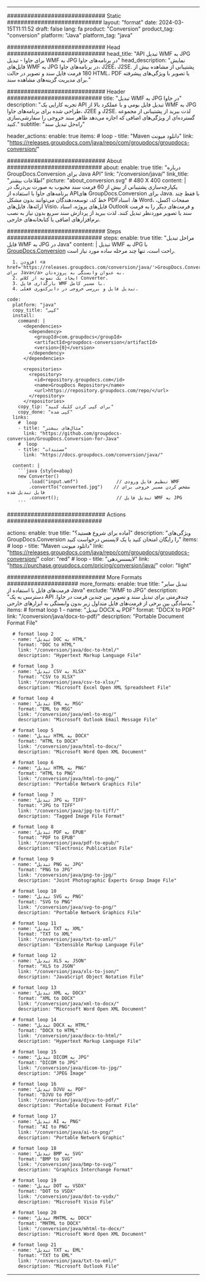  
---
############################# Static ############################
layout: "format"
date: 2024-03-15T11:11:52
draft: false
lang: fa
product: "Conversion"
product_tag: "conversion"
platform: "Java"
platform_tag: "java"

############################# Head #############################
head_title: "API تبدیل WMF به JPG برای جاوا - تبدیل WMF به JPG در برنامه‌های جاوا"
head_description: "نمایش فایل‌های WMF به JPG در برنامه‌های جاوا، J2EE، J2SE. پشتیبانی از مشاهده بیش از 180 فرمت فایل سند و تصویر در حالت HTML، PDF یا تصویر با ویژگی‌های پیشرفته برای مدیریت گزینه‌های مشاهده سند."

############################# Header ############################
title: "تبدیل WMF به JPG در جاوا" 
description: "تجربه کارایی یک API تبدیل فایل بومی و با عملکرد بالا از WMF به JPG طراحی شده برای برنامه‌های جاوا، J2EE و J2SE. لذت ببرید از پشتیبانی از مجموعه گسترده‌ای از ویژگی‌های اضافی که اجازه می‌دهد ظاهر سند خروجی را سفارشی‌سازی کنید." 
subtitle: "راه‌حل تبدیل سند" 

header_actions:
  enable: true
  items:
    #  loop
    - title: "Maven دانلود میونت"
      link: "https://releases.groupdocs.com/java/repo/com/groupdocs/groupdocs-conversion/"


############################# About ############################
about:
    enable: true
    title: "درباره GroupDocs.Conversion برای Java API"
    link: "/conversion/java/"
    link_title: "اطلاعات بیشتر"
    picture: "about_conversion.svg" # 480 X 400
    content: |
      یکپارچه‌سازی پشتیبانی از بیش از 60 فرمت سند محبوب به صورت بی‌درنگ در برنامه‌های جاوا با استفاده از APIهای GroupDocs.Conversion برای Java. با فقط چند خط کد، توسعه‌دهندگان می‌توانند بدون مشکل PDFها، اسناد Word، صفحات اکسل، ارائه‌ها، فایل‌های Visio، فایل‌های پروژه، اسناد Outlook و فرمت‌های دیگر را به فرمت سند یا تصویر موردنظر تبدیل کنند. لذت ببرید از پردازش سند سریع بدون نیاز به نصب نرم‌افزارهای اضافی یا کتابخانه‌های خارجی.


############################# Steps ############################
steps:
    enable: true
    title: "مراحل تبدیل فایل WMF به JPG در Java" 
    content: |
      تبدیل WMF به JPG با <a href='https://products.groupdocs.com/conversion/java/'>GroupDocs.Conversion</a> راحت است، تنها چند مرحله ساده مورد نیاز است.
      
      1. افزودن <a href='https://releases.groupdocs.com/conversion/java/'>GroupDocs.Conversion برای Java</a> به عنوان وابستگی به پروژه‌تان. 
      2. ایجاد یک نمونه از کلاس Converter.  
      3. بارگذاری فایل WMF با مسیر کامل. 
      4. تبدیل فایل و بررسی خروجی در دایرکتوری فعلی. 
   
    code:
      platform: "java"
      copy_title: "کپی"
      install:
        command: |
          <dependencies>
            <dependency>
              <groupId>com.groupdocs</groupId>
              <artifactId>groupdocs-conversion</artifactId>
              <version>{0}</version>
            </dependency>
          </dependencies>

          <repositories>
            <repository>
              <id>repository.groupdocs.com</id>
              <name>GroupDocs Repository</name>
              <url>https://repository.groupdocs.com/repo/</url>
            </repository>
          </repositories>
        copy_tip: "برای کپی کردن کلیک کنید"
        copy_done: "کپی شده"
      links:
        #  loop
        - title: "مثال‌های بیشتر"
          link: "https://github.com/groupdocs-conversion/GroupDocs.Conversion-for-Java"
        #  loop
        - title: "مستندات"
          link: "https://docs.groupdocs.com/conversion/java/"
          
      content: |
        ```java {style=abap}
        new Converter()
            .load("input.wmf")              // تنظیم فایل ورودی WMF
            .convertTo("converted.jpg")    // مشخص کردن مسیر خروجی برای فایل تبدیل شده
            .convert();                     // تبدیل فایل WMF به JPG        
        ```            

############################# Actions ############################

actions:
  enable: true
  title: "آماده برای شروع هستید؟"
  description: "ویژگی‌های GroupDocs.Conversion را رایگان امتحان کنید یا یک لایسنس درخواست کنید"
  items:
    #  loop
    - title: "Maven دانلود میونت"
      link: "https://releases.groupdocs.com/java/repo/com/groupdocs/groupdocs-conversion/"
      color: "red"
        #  loop
    - title: "لایسنس‌دهی"
      link: "https://purchase.groupdocs.com/pricing/conversion/java/"
      color: "light"


############################# More Formats #####################
more_formats:
    enable: true
    title: "تبدیل سایر فرمت‌های فایل با استفاده از Java"
    exclude: "WMF to JPG"
    description: "دسترسی به یک API چندفرمتی برای تبدیل سند و تصویر بین چندین فرمت در جاوا. به‌سادگی بین برخی از فرمت‌های فایل متداول زیر بدون وابستگی به ابزارهای خارجی."
    items: 
      # format loop 1
      - name: "تبدیل DOCX به PDF"
        format: "DOCX to PDF"
        link: "/conversion/java/docx-to-pdf/"
        description: "Portable Document Format File"

      # format loop 2
      - name: "تبدیل DOC به HTML"
        format: "DOC to HTML"
        link: "/conversion/java/doc-to-html/"
        description: "Hypertext Markup Language File"

      # format loop 3
      - name: "تبدیل CSV به XLSX"
        format: "CSV to XLSX"
        link: "/conversion/java/csv-to-xlsx/"
        description: "Microsoft Excel Open XML Spreadsheet File"

      # format loop 4
      - name: "تبدیل EML به MSG"
        format: "EML to MSG"
        link: "/conversion/java/eml-to-msg/"
        description: "Microsoft Outlook Email Message File"

      # format loop 5
      - name: "تبدیل HTML به DOCX"
        format: "HTML to DOCX"
        link: "/conversion/java/html-to-docx/"
        description: "Microsoft Word Open XML Document"

      # format loop 6
      - name: "تبدیل HTML به PNG"
        format: "HTML to PNG"
        link: "/conversion/java/html-to-png/"
        description: "Portable Network Graphics File"

      # format loop 7
      - name: "تبدیل JPG به TIFF"
        format: "JPG to TIFF"
        link: "/conversion/java/jpg-to-tiff/"
        description: "Tagged Image File Format"

      # format loop 8
      - name: "تبدیل PDF به EPUB"
        format: "PDF to EPUB"
        link: "/conversion/java/pdf-to-epub/"
        description: "Electronic Publication File"

      # format loop 9
      - name: "تبدیل PNG به JPG"
        format: "PNG to JPG"
        link: "/conversion/java/png-to-jpg/"
        description: "Joint Photographic Experts Group Image File"

      # format loop 10
      - name: "تبدیل SVG به PNG"
        format: "SVG to PNG"
        link: "/conversion/java/svg-to-png/"
        description: "Portable Network Graphics File"

      # format loop 11
      - name: "تبدیل TXT به XML"
        format: "TXT to XML"
        link: "/conversion/java/txt-to-xml/"
        description: "Extensible Markup Language File"

      # format loop 12
      - name: "تبدیل XLS به JSON"
        format: "XLS to JSON"
        link: "/conversion/java/xls-to-json/"
        description: "JavaScript Object Notation File"

      # format loop 13
      - name: "تبدیل XML به DOCX"
        format: "XML to DOCX"
        link: "/conversion/java/xml-to-docx/"
        description: "Microsoft Word Open XML Document"

      # format loop 14
      - name: "تبدیل DOCX به HTML"
        format: "DOCX to HTML"
        link: "/conversion/java/docx-to-html/"
        description: "Hypertext Markup Language File" 

      # format loop 15
      - name: "تبدیل DICOM به JPG" 
        format: "DICOM to JPG"
        link: "/conversion/java/dicom-to-jpg/"
        description: "JPEG Image" 

      # format loop 16
      - name: "تبدیل DJVU به PDF"
        format: "DJVU to PDF"
        link: "/conversion/java/djvu-to-pdf/"
        description: "Portable Document Format File" 

      # format loop 17
      - name: "تبدیل AI به PNG"
        format: "AI to PNG"
        link: "/conversion/java/ai-to-png/"
        description: "Portable Network Graphic" 
      
      # format loop 18
      - name: "تبدیل BMP به SVG"
        format: "BMP to SVG"
        link: "/conversion/java/bmp-to-svg/"
        description: "Graphics Interchange Format"

      # format loop 19
      - name: "تبدیل DOT به VSDX"
        format: "DOT to VSDX"
        link: "/conversion/java/dot-to-vsdx/"
        description: "Microsoft Visio File"

      # format loop 20
      - name: "تبدیل MHTML به DOCX"
        format: "MHTML to DOCX"
        link: "/conversion/java/mhtml-to-docx/"
        description: "Microsoft Word Open XML Document"

      # format loop 21
      - name: "تبدیل TXT به EML"
        format: "TXT to EML"
        link: "/conversion/java/txt-to-eml/"
        description: "Microsoft Outlook File"

---
